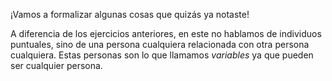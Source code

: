 ¡Vamos a formalizar algunas cosas que quizás ya notaste!

A diferencia de los ejercicios anteriores, en este no hablamos de individuos puntuales, sino de una persona cualquiera relacionada con otra persona cualquiera. Estas personas son lo que llamamos _variables_ ya que pueden ser cualquier persona.
